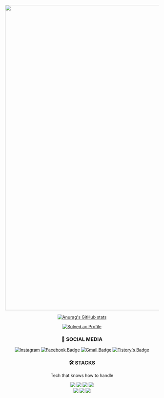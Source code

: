 <img src="https://github.com/SeorinY/SeorinY/assets/81281190/7d570b0c-15ea-46cd-9ad9-28c6357491c2" width="1000">


<div align=center>

[![Anurag's GitHub stats](https://github-readme-stats.vercel.app/api?username=SeorinY&theme=github_dark)](https://github.com/anuraghazra/github-readme-stats)

[![Solved.ac Profile](http://mazassumnida.wtf/api/v2/generate_badge?boj=sprout3082)](https://solved.ac/profile/sprout3082)

</div>




<h3 align=center>🌱 SOCIAL MEDIA</h3>
<div align="center">

[![Instagram](https://img.shields.io/badge/Instagram-E4405F?style=flat-square&logo=Instagram&logoColor=white&link=https://https://www.instagram.com/seorin_yy/)](https://www.instagram.com/seorin_yy/)
[![Facebook Badge](https://img.shields.io/badge/facebook-1877f2?style=flat-square&logo=facebook&logoColor=white&link=https://www.facebook.com/seoriny)](https://www.facebook.com/seoriny) 
[![Gmail Badge](https://img.shields.io/badge/Gmail-d14836?style=flat-square&logo=Gmail&logoColor=white&link=mailto:sprout3082@gmail.com)](mailto:sprout3082@gmail.com)
[![Tistory's Badge](https://github-readme-tistory-card.vercel.app/api/badge?name=Tistory&theme=dark)](https://seorin-yy.tistory.com)
<!-- [![Tistory's Badge](https://img.shields.io/badge/Tistory-000000?style=flat-square&logo=Tistory&logoColor=white&link=mailto:sprout3082@gmail.com)](mailto:sprout3082@gmail.com) -->
  
</div>


<h3 align=center>🛠 STACKS</h3>
<p align="center">Tech that knows how to handle</p>
<div align="center">
  
  <img src="https://img.shields.io/badge/node.js-339933?style=for-the-badge&logo=Node.js&logoColor=white">
  <img src="https://img.shields.io/badge/express-000000?style=for-the-badge&logo=express&logoColor=white">
  <img src="https://img.shields.io/badge/springboot-6DB33F?style=for-the-badge&logo=springboot&logoColor=white">
  <img src="https://img.shields.io/badge/Swift-F05138?style=for-the-badge&logo=Swift&logoColor=white"> 
  <br>
<!--   <img src="https://img.shields.io/badge/java-007396?style=for-the-badge&logo=java&logoColor=white">  -->
<!--   <img src="https://img.shields.io/badge/c++-00599C?style=for-the-badge&logo=c%2B%2B&logoColor=white"> -->
    <img src="https://img.shields.io/badge/python-3776AB?style=for-the-badge&logo=python&logoColor=white"> 
    <img src="https://img.shields.io/badge/aws-232F3E?style=for-the-badge&logo=amazonaws&logoColor=white">  
    <img src="https://img.shields.io/badge/mysql-4479A1?style=for-the-badge&logo=mysql&logoColor=white"> 
  <br>
<!--   <img src="https://img.shields.io/badge/linux-FCC624?style=for-the-badge&logo=linux&logoColor=black">  -->
  <br>

<!--
  [![Top Langs](https://github-readme-stats.vercel.app/api/top-langs/?username=seorinY&layout=compact&count_private=true)](https://github.com/anuraghazra/github-readme-stats)
  -->
  
</div>
